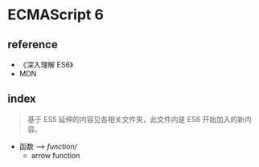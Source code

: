 # ECMAScript 6

## reference
- 《深入理解 ES6》
- MDN

## index
> 基于 ES5 延伸的内容见各相关文件夹，此文件内是 ES6 开始加入的新内容。

- 函数 --> _function/_
    - arrow function
